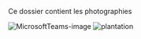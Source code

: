 Ce dossier contient les photographies


![MicrosoftTeams-image](https://user-images.githubusercontent.com/89647723/157122168-dc1900af-ae18-4f51-93e9-4bf25a113a95.png)
![plantation](https://user-images.githubusercontent.com/89647723/157122198-8b33f012-b31c-47b0-b709-0918d09a97dd.png)

